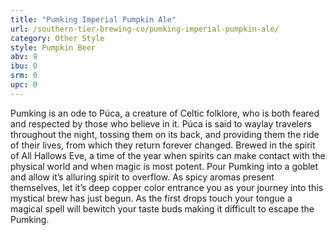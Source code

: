 ```yaml
---
title: "Pumking Imperial Pumpkin Ale"
url: /southern-tier-brewing-co/pumking-imperial-pumpkin-ale/
category: Other Style
style: Pumpkin Beer
abv: 9
ibu: 0
srm: 0
upc: 0
---
```

Pumking is an ode to Púca, a creature of Celtic folklore, who is both feared and respected by those who believe in it. Púca is said to waylay travelers throughout the night, tossing them on its back, and providing them the ride of their lives, from which they return forever changed. Brewed in the spirit of All Hallows Eve, a time of the year when spirits can make contact with the physical world and when magic is most potent. Pour Pumking into a goblet and allow it’s alluring spirit to overflow. As spicy aromas present themselves, let it’s deep copper color entrance you as your journey into this mystical brew has just begun. As the first drops touch your tongue a magical spell will bewitch your taste buds making it difficult to escape the Pumking.
